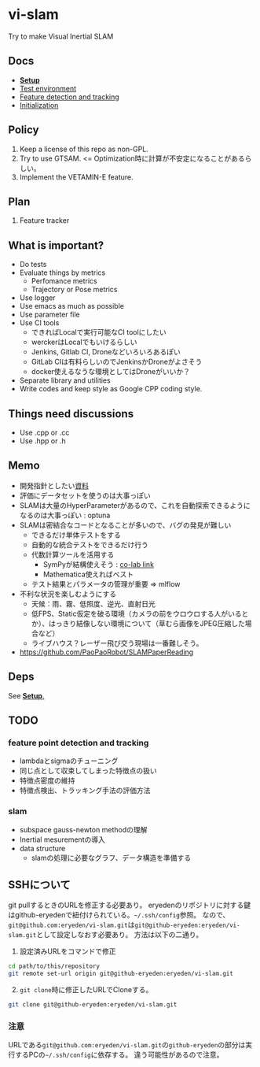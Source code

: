 # vi-slam
Try to make Visual Inertial SLAM

## Docs
- [__Setup__](docs/setup.md)
- [Test environment](docs/about_test.md)
- [Feature detection and tracking](docs/feature_extructor.md)
- [Initialization](docs/initialization.md)

## Policy
1. Keep a license of this repo as non-GPL.
2. Try to use GTSAM. <= Optimization時に計算が不安定になることがあるらしい。
3. Implement the VETAMIN-E feature.


## Plan
1. Feature tracker

## What is important?
- Do tests
- Evaluate things by metrics
  - Perfomance metrics
  - Trajectory or Pose metrics
- Use logger
- Use emacs as much as possible
- Use parameter file
- Use CI tools
    - できればLocalで実行可能なCI toolにしたい
    - werckerはLocalでもいけるらしい
    - Jenkins, Gitlab CI, Droneなどいろいろあるぽい
    - GitLab CIは有料らしいのでJenkinsかDroneがよさそう
    - docker使えるなうな環境としてはDroneがいいか？
- Separate library and utilities
- Write codes and keep style as Google CPP coding style.

## Things need discussions
- Use .cpp or .cc
- Use .hpp or .h

## Memo
- 開発指針としたい[資料](docs/problemsandsolutionsforslamdevelopment-191215161142.pdf)
- 評価にデータセットを使うのは大事っぽい
- SLAMは大量のHyperParameterがあるので、これを自動探索できるようになるのは大事っぽい : optuna
- SLAMは密結合なコードとなることが多いので、バグの発見が難しい
  - できるだけ単体テストをする
  - 自動的な統合テストをできるだけ行う
  - 代数計算ツールを活用する
    - SymPyが結構使えそう : [co-lab link](https://colab.research.google.com/drive/1wflhGRVzdlosxHsC63HX2WvXrCG-b8p0)
    - Mathematica使えればベスト
  - テスト結果とパラメータの管理が重要 => mlflow
- 不利な状況を楽しむようにする
  - 天候：雨、霧、低照度、逆光、直射日光
  - 低FPS、Static仮定を破る環境（カメラの前をウロウロする人がいるとか）、はっきり結像しない環境について（草むら画像をJPEG圧縮した場合など）
  - ライブハウス？レーザー飛び交う現場は一番難しそう。
- https://github.com/PaoPaoRobot/SLAMPaperReading


## Deps
See [__Setup__.](docs/setup.md)


## TODO
### feature point detection and tracking
- lambdaとsigmaのチューニング
- 同じ点として収束してしまった特徴点の扱い
- 特徴点密度の維持
- 特徴点検出、トラッキング手法の評価方法
### slam
- subspace gauss-newton methodの理解
- Inertial mesurementの導入
- data structure
  - slamの処理に必要なグラフ、データ構造を準備する

## SSHについて
git pullするときのURLを修正する必要あり。
eryedenのリポジトリに対する鍵はgithub-eryedenで紐付けられている。`~/.ssh/config`参照。
なので、`git@github.com:eryeden/vi-slam.git`は`git@github-eryeden:eryeden/vi-slam.git`として設定しなおす必要あり。
方法は以下の二通り。
1. 設定済みURLをコマンドで修正
``` bash
cd path/to/this/repository
git remote set-url origin git@github-eryeden:eryeden/vi-slam.git
```
2. `git clone`時に修正したURLでCloneする。
``` bash
git clone git@github-eryeden:eryeden/vi-slam.git
```

### 注意
URLである`git@github.com:eryeden/vi-slam.git`の`github-eryeden`の部分は実行するPCの`~/.ssh/config`に依存する。
違う可能性があるので注意。
